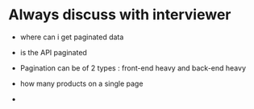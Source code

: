 # Always discuss with interviewer

- where can i get paginated data
- is the API paginated

- Pagination can be of 2 types : front-end heavy and back-end heavy
- how many products on a single page
-